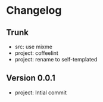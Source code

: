 
# Changelog

## Trunk

* src: use mixme
* project: coffeelint
* project: rename to self-templated

## Version 0.0.1

* project: Intial commit
